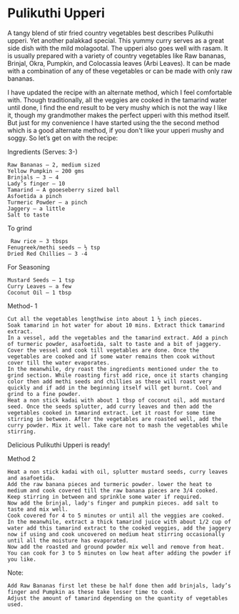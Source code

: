 #  Pulikuthi Upperi


A tangy blend of stir fried country vegetables best describes Pulikuthi upperi. Yet another palakkad special. This yummy curry serves as a great side dish with the mild molagootal. The upperi also goes well with rasam. It is usually prepared with a variety of country vegetables like Raw bananas, Brinjal, Okra, Pumpkin, and Colocassia leaves (Arbi Leaves). It can be made with a combination of any of these vegetables or can be made with only raw bananas.

I have updated the recipe with an alternate method, which I feel comfortable with. Though traditionally, all the veggies are cooked in the tamarind water until done, I find the end result to be very mushy which is not the way I like it, though my grandmother makes the perfect upperi with this method itself. But just for my convenience I have started using the the second method which is a good alternate method, if you don't like your upperi mushy and soggy. So let’s get on with the recipe:



Ingredients                  (Serves: 3-)

    Raw Bananas – 2, medium sized
    Yellow Pumpkin – 200 gms
    Brinjals – 3 – 4
    Lady’s finger – 10
    Tamarind – A gooeseberry sized ball
    Asfoetida a pinch
    Turmeric Powder – a pinch
    Jaggery – a little
    Salt to taste


To grind

     Raw rice – 3 tbsps
    Fenugreek/methi seeds – ½ tsp
    Dried Red Chillies – 3 -4


For Seasoning

    Mustard Seeds – 1 tsp
    Curry Leaves – a few
    Coconut Oil – 1 tbsp


Method- 1

    Cut all the vegetables lengthwise into about 1 ½ inch pieces. 
    Soak tamarind in hot water for about 10 mins. Extract thick tamarind extract.
    In a vessel, add the vegetables and the tamarind extract. Add a pinch of turmeric powder, asafoetida, salt to taste and a bit of jaggery. Cover the vessel and cook till vegetables are done. Once the vegetables are cooked and if some water remains then cook without cover till the water evaporates.
    In the meanwhile, dry roast the ingredients mentioned under the to grind section. While roasting first add rice, once it starts changing color then add methi seeds and chillies as these will roast very quickly and if add in the beginning itself will get burnt. Cool and grind to a fine powder.
    Heat a non stick kadai with about 1 tbsp of coconut oil, add mustard seed. Once the seeds splutter, add curry leaves and then add the vegetables cooked in tamarind extract. Let it roast for some time stirring in between. After the vegetables are roasted well, add the curry powder. Mix it well. Take care not to mash the vegetables while stirring.

Delicious Pulikuthi Upperi is ready!

Method 2

    Heat a non stick kadai with oil, splutter mustard seeds, curry leaves and asafoetida.
    Add the raw banana pieces and turmeric powder. lower the heat to medium and cook covered till the raw banana pieces are 3/4 cooked. Keep stirring in between and sprinkle some water if required.
    Now add the brinjal, lady's finger and pumpkin pieces. add salt to taste and mix well.
    Cook covered for 4 to 5 minutes or until all the veggies are cooked.
    In the meanwhile, extract a thick tamarind juice with about 1/2 cup of water add this tamarind extract to the cooked veggies, add the jaggery now if using and cook uncovered on medium heat stirring occasionally until all the moisture has evaporated.
    Now add the roasted and ground powder mix well and remove from heat. You can cook for 3 to 5 minutes on low heat after adding the powder if you like.


Note: 

    Add Raw Bananas first let these be half done then add brinjals, lady’s finger and Pumpkin as these take lesser time to cook.
    Adjust the amount of tamarind depending on the quantity of vegetables used.

